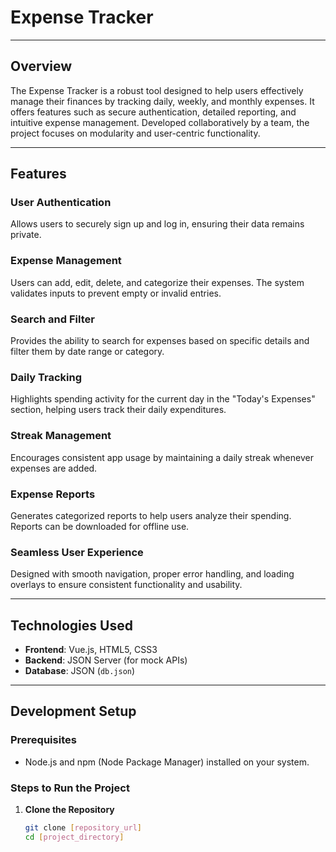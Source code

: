 # Expense Tracker

---

## Overview  
The Expense Tracker is a robust tool designed to help users effectively manage their finances by tracking daily, weekly, and monthly expenses. It offers features such as secure authentication, detailed reporting, and intuitive expense management. Developed collaboratively by a team, the project focuses on modularity and user-centric functionality.

---

## Features  

### User Authentication  
Allows users to securely sign up and log in, ensuring their data remains private.  

### Expense Management  
Users can add, edit, delete, and categorize their expenses. The system validates inputs to prevent empty or invalid entries.  

### Search and Filter  
Provides the ability to search for expenses based on specific details and filter them by date range or category.  

### Daily Tracking  
Highlights spending activity for the current day in the "Today's Expenses" section, helping users track their daily expenditures.  

### Streak Management  
Encourages consistent app usage by maintaining a daily streak whenever expenses are added.  

### Expense Reports  
Generates categorized reports to help users analyze their spending. Reports can be downloaded for offline use.  

### Seamless User Experience  
Designed with smooth navigation, proper error handling, and loading overlays to ensure consistent functionality and usability.  

---

## Technologies Used  

- **Frontend**: Vue.js, HTML5, CSS3  
- **Backend**: JSON Server (for mock APIs)  
- **Database**: JSON (`db.json`)  

---

## Development Setup  

### Prerequisites  
- Node.js and npm (Node Package Manager) installed on your system.

### Steps to Run the Project  

1. **Clone the Repository**  
   ```bash
   git clone [repository_url]
   cd [project_directory]
